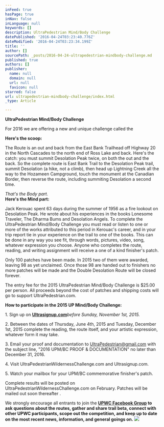 ```yaml
---
inFeed: true
hasPage: true
inNav: false
inLanguage: null
keywords: []
description: UltraPedestrian Mind/Body Challenge
datePublished: '2016-04-24T03:23:40.776Z'
dateModified: '2016-04-24T03:23:34.199Z'
title: ''
author: []
sourcePath: _posts/2016-04-24-ultrapedestrian-mindbody-challenge.md
published: true
authors: []
publisher:
  name: null
  domain: null
  url: null
  favicon: null
starred: false
url: ultrapedestrian-mindbody-challenge/index.html
_type: Article

---
```

**UltraPedestrian Mind/Body Challenge**

For 2016 we are offering a new and unique challenge called the

**Here's the scoop:**

The Route is an out and back from the East Bank Trailhead off Highway 20 in the North Cascades to the north end of Ross Lake and back. Here's the catch: you must summit Desolation Peak twice, on both the out and the back. So the complete route is East Bank Trail to the Desolation Peak trail, summit Desolation (a hike, not a climb), then head up Lightning Creek all the way to the Hozameen Campground, touch the monument at the Canadian Border, then reverse the route, including summiting Desolation a second time.

_That's the Body part._  
**Here's the Mind part:**

Jack Kerouac spent 63 days during the summer of 1956 as a fire lookout on Desolation Peak. He wrote about his experiences in the books Lonesome Traveler, The Dharma Bums and Desolation Angels. To complete the UltraPedestrian Mind/Body Challenge you must read or listen to one or more of the works attributed to this period in Kerouac's career, and in your trip report tie in your experience on the trail to one of the books. This can be done in any way you see fit, through words, pictures, video, song, whatever expression you choose. Anyone who completes the route, reading, and writing assignment will receive a one of a kind finisher's patch.

Only 100 patches have been made. In 2015 two of them were awarded, leaving 98 as yet unclaimed. Once those 98 are handed out to finishers no more patches will be made and the Double Desolation Route will be closed forever.

The entry fee for the 2015 UltraPedestrian Mind/Body Challenge is $25.00 per person. All proceeds beyond the cost of patches and shipping costs will go to support UltraPedestrian.com.

**How to participate in the 2015 UP Mind/Body Challenge:**

1\. Sign up on **[Ultrasignup.com][0]**_before Sunday, November 1st, 2015\._

2\. Between the dates of Thursday, June 4th, 2015 and Tuesday, December 1st, 2015 complete the reading, the route itself, and your artistic expression, whatever form it may take.

3\. Email your proof and documentation to UltraPedestrian@gmail.com with the subject line, "2016 UPM/BC PROOF & DOCUMENTATION" no later than December 31, 2016\.

4\. Visit UltraPedestrianWildernessChallenge.com and Ultrasignup.com.

5\. Watch your mailbox for your UPM/BC commemorative finisher's patch.

Complete results will be posted on UltraPedestrianWildernessChallenge.com on February. Patches will be mailed out soon thereafter .

We strongly encourage all entrants to join the **[UPWC Facebook Group][1] to ask questions about the routes, gather and share trail beta, connect with other UPWC participants, scope out the competition, and keep up to date on the most recent news, information, and general goings on.**
![](https://the-grid-user-content.s3-us-west-2.amazonaws.com/ac6aabb2-ced4-40f9-ab0a-018455c58cda.png)

[0]: https://ultrasignup.com/register.aspx?did=33653
[1]: null